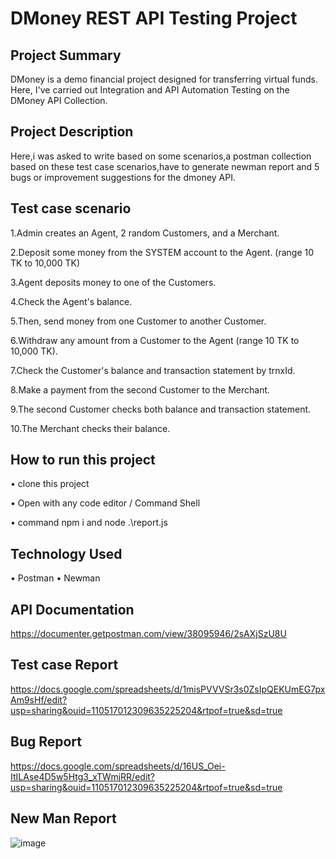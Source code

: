 # DMoney REST API Testing Project
## Project Summary
DMoney is a demo financial project designed for transferring virtual funds. Here, I've carried out Integration and API Automation Testing on the DMoney API Collection.
## Project Description
Here,i was asked to write based on some scenarios,a postman collection based on these test case scenarios,have to generate newman report and 5 bugs or improvement suggestions for the dmoney API.

## Test case scenario
1.Admin creates an Agent, 2 random Customers, and a Merchant.

2.Deposit some money from the SYSTEM account to the Agent. (range 10 TK to 10,000 TK)

3.Agent deposits money to one of the Customers.

4.Check the Agent's balance.

5.Then, send money from one Customer to another Customer.

6.Withdraw any amount from a Customer to the Agent (range 10 TK to 10,000 TK).

7.Check the Customer's balance and transaction statement by trnxId.

8.Make a payment from the second Customer to the Merchant.

9.The second Customer checks both balance and transaction statement.

10.The Merchant checks their balance.

## How to run this project

•	clone this project

•	Open with any code editor / Command Shell

•	command npm i and node .\report.js

## Technology Used

•	Postman
•	Newman

## API Documentation
https://documenter.getpostman.com/view/38095946/2sAXjSzU8U

## Test case Report

https://docs.google.com/spreadsheets/d/1misPVVVSr3s0ZsIpQEKUmEG7pxAm9sHf/edit?usp=sharing&ouid=110517012309635225204&rtpof=true&sd=true

## Bug Report
https://docs.google.com/spreadsheets/d/16US_Oei-ItILAse4D5w5Htg3_xTWmjRR/edit?usp=sharing&ouid=110517012309635225204&rtpof=true&sd=true

## New Man Report
![image](https://github.com/user-attachments/assets/c43fbb6b-a886-41d1-965c-463c63884318)


